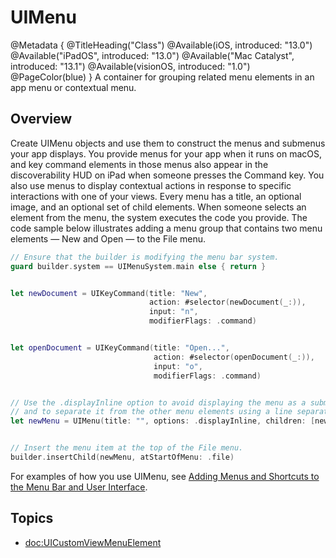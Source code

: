 # UIMenu
@Metadata {
    @TitleHeading("Class")
    @Available(iOS, introduced: "13.0")
    @Available("iPadOS", introduced: "13.0")
    @Available("Mac Catalyst", introduced: "13.1")
    @Available(visionOS, introduced: "1.0")
    @PageColor(blue)
}
A container for grouping related menu elements in an app menu or contextual menu.

## Overview

Create UIMenu objects and use them to construct the menus and submenus your app displays. You provide menus for your app when it runs on macOS, and key command elements in those menus also appear in the discoverability HUD on iPad when someone presses the Command key. You also use menus to display contextual actions in response to specific interactions with one of your views. Every menu has a title, an optional image, and an optional set of child elements. When someone selects an element from the menu, the system executes the code you provide. The code sample below illustrates adding a menu group that contains two menu elements — New and Open — to the File menu.

```swift
// Ensure that the builder is modifying the menu bar system.
guard builder.system == UIMenuSystem.main else { return }


let newDocument = UIKeyCommand(title: "New",
                               action: #selector(newDocument(_:)),
                               input: "n",
                               modifierFlags: .command)


let openDocument = UIKeyCommand(title: "Open...",
                                action: #selector(openDocument(_:)),
                                input: "o",
                                modifierFlags: .command)


// Use the .displayInline option to avoid displaying the menu as a submenu,
// and to separate it from the other menu elements using a line separator.
let newMenu = UIMenu(title: "", options: .displayInline, children: [newDocument, openDocument])


// Insert the menu item at the top of the File menu.
builder.insertChild(newMenu, atStartOfMenu: .file)
```
For examples of how you use UIMenu, see [Adding Menus and Shortcuts to the Menu Bar and User Interface](https://developer.apple.com/documentation/uikit/uicommand/adding_menus_and_shortcuts_to_the_menu_bar_and_user_interface).


## Topics

- <doc:UICustomViewMenuElement>

